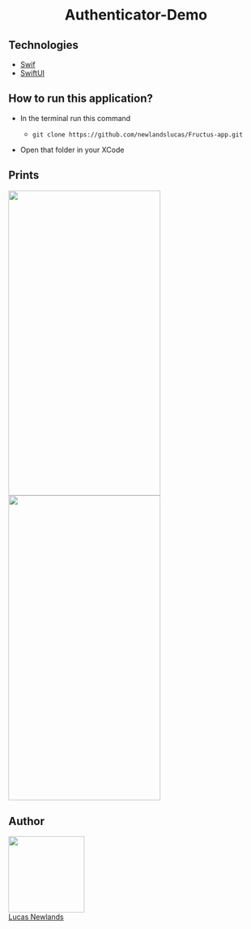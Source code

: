 <h1 align="center">Authenticator-Demo</h1>

## Technologies

- [Swif](https://www.apple.com/br/swift/)
- [SwiftUI](https://developer.apple.com/tutorials/swiftui)

## How to run this application?

- In the terminal run this command

  -  `git clone https://github.com/newlandslucas/Fructus-app.git`

- Open that folder in your XCode

## Prints

<image src="Images/p1.png" height="600" width="300"> <img src="/AuthenticatorDemo/Images/p2.png" height="600" width="300">


## Author

<img src="https://avatars.githubusercontent.com/u/58925749?v=4" width=150 height="150" > <br> [Lucas Newlands](https://github.com/newlandslucas)
